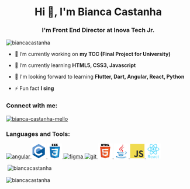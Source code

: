 <h1 align="center">Hi 👋, I'm Bianca Castanha</h1>
<h3 align="center">I'm Front End Director at Inova Tech Jr.</h3>

<p align="left"> <img src="https://komarev.com/ghpvc/?username=biancacastanha&label=Profile%20views&color=0e75b6&style=flat" alt="biancacastanha" /> </p>

- 🔭 I’m currently working on **my TCC (Final Project for University)**

- 🌱 I’m currently learning **HTML5, CSS3, Javascript**

- 🪸 I'm looking forward to learning **Flutter, Dart, Angular, React, Python**

- ⚡ Fun fact **I sing**

<h3 align="left">Connect with me:</h3>
<p align="left">
<a href="https://linkedin.com/in/bianca-castanha-mello" target="blank"><img align="center" src="https://raw.githubusercontent.com/rahuldkjain/github-profile-readme-generator/master/src/images/icons/Social/linked-in-alt.svg" alt="bianca-castanha-mello" height="30" width="40" /></a>
</p>

<h3 align="left">Languages and Tools:</h3>
<p align="left"> <a href="https://angular.io" target="_blank" rel="noreferrer"> <img src="https://angular.io/assets/images/logos/angular/angular.svg" alt="angular" width="40" height="40"/> </a> <a href="https://www.cprogramming.com/" target="_blank" rel="noreferrer"> <img src="https://raw.githubusercontent.com/devicons/devicon/master/icons/c/c-original.svg" alt="c" width="40" height="40"/> </a> <a href="https://www.w3schools.com/css/" target="_blank" rel="noreferrer"> <img src="https://raw.githubusercontent.com/devicons/devicon/master/icons/css3/css3-original-wordmark.svg" alt="css3" width="40" height="40"/> </a> <a href="https://www.figma.com/" target="_blank" rel="noreferrer"> <img src="https://www.vectorlogo.zone/logos/figma/figma-icon.svg" alt="figma" width="40" height="40"/> </a> <a href="https://git-scm.com/" target="_blank" rel="noreferrer"> <img src="https://www.vectorlogo.zone/logos/git-scm/git-scm-icon.svg" alt="git" width="40" height="40"/> </a> <a href="https://www.w3.org/html/" target="_blank" rel="noreferrer"> <img src="https://raw.githubusercontent.com/devicons/devicon/master/icons/html5/html5-original-wordmark.svg" alt="html5" width="40" height="40"/> </a> <a href="https://www.java.com" target="_blank" rel="noreferrer"> <img src="https://raw.githubusercontent.com/devicons/devicon/master/icons/java/java-original.svg" alt="java" width="40" height="40"/> </a> <a href="https://developer.mozilla.org/en-US/docs/Web/JavaScript" target="_blank" rel="noreferrer"> <img src="https://raw.githubusercontent.com/devicons/devicon/master/icons/javascript/javascript-original.svg" alt="javascript" width="40" height="40"/> </a> <a href="https://reactjs.org/" target="_blank" rel="noreferrer"> <img src="https://raw.githubusercontent.com/devicons/devicon/master/icons/react/react-original-wordmark.svg" alt="react" width="40" height="40"/> </a> </p>

<p>&nbsp;<img align="center" src="https://github-readme-stats-sigma-five.vercel.app/api?username=biancacastanha&show_icons=true&theme=dark&title_color=4c0080&text_color=366a2f&bg_color=0a0f33&locale=en" alt="biancacastanha" /></p>

<p><img align="center" src="https://github-readme-streak-stats.herokuapp.com/?user=biancacastanha&theme=dark" alt="biancacastanha" /></p>
